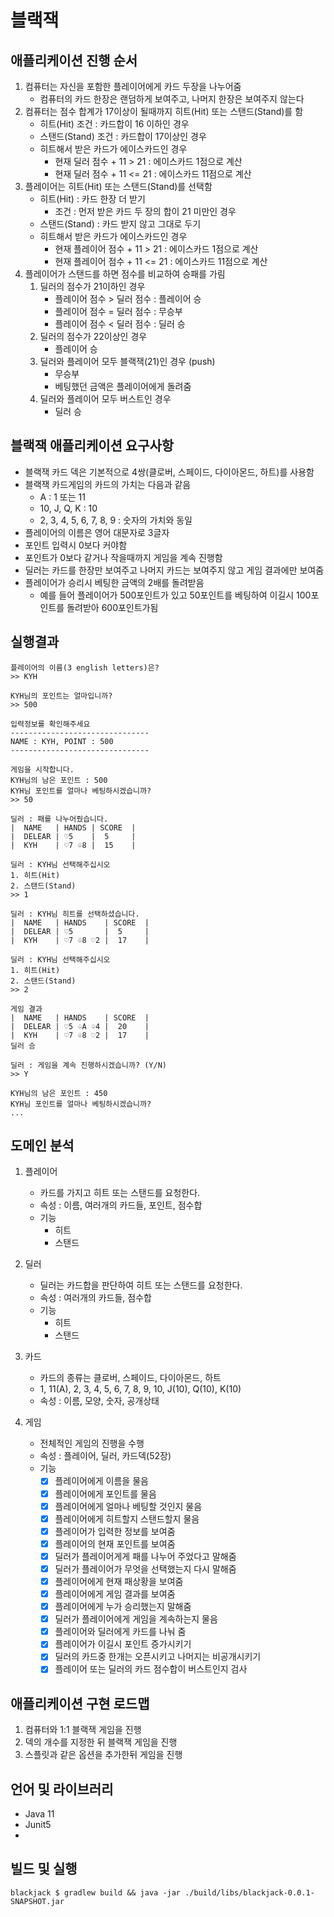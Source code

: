 # 블랙잭

## 애플리케이션 진행 순서
1. 컴퓨터는 자신을 포함한 플레이어에게 카드 두장을 나누어줌
   - 컴퓨터의 카드 한장은 랜덤하게 보여주고, 나머지 한장은 보여주지 않는다
2. 컴퓨터는 점수 합계가 17이상이 될때까지 히트(Hit) 또는 스탠드(Stand)를 함
   - 히트(Hit) 조건 : 카드합이 16 이하인 경우
   - 스탠드(Stand) 조건 : 카드합이 17이상인 경우
   - 히트해서 받은 카드가 에이스카드인 경우
     - 현재 딜러 점수 + 11 > 21 : 에이스카드 1점으로 계산
     - 현재 딜러 점수 + 11 <= 21 : 에이스카드 11점으로 계산
3. 플레이어는 히트(Hit) 또는 스탠드(Stand)를 선택함
   - 히트(Hit) : 카드 한장 더 받기
     - 조건 : 먼저 받은 카드 두 장의 합이 21 미만인 경우
   - 스탠드(Stand) : 카드 받지 않고 그대로 두기
   - 히트해서 받은 카드가 에이스카드인 경우
     - 현재 플레이어 점수 + 11 > 21 : 에이스카드 1점으로 계산
     - 현재 플레이어 점수 + 11 <= 21 : 에이스카드 11점으로 계산 
4. 플레이어가 스탠드를 하면 점수를 비교하여 승패를 가림
   1. 딜러의 점수가 21이하인 경우
      - 플레이어 점수 > 딜러 점수 : 플레이어 승
      - 플레이어 점수 = 딜러 점수 : 무승부
      - 플레이어 점수 < 딜러 점수 : 딜러 승
   2. 딜러의 점수가 22이상인 경우
      - 플레이어 승
   3. 딜러와 플레이어 모두 블랙잭(21)인 경우 (push)
      - 무승부
      - 베팅했던 금액은 플레이어에게 돌려줌
   4. 딜러와 플레이어 모두 버스트인 경우
      - 딜러 승
      

## 블랙잭 애플리케이션 요구사항
- 블랙잭 카드 덱은 기본적으로 4쌍(클로버, 스페이드, 다이아몬드, 하트)를 사용함
- 블랙잭 카드게임의 카드의 가치는 다음과 같음
  - A : 1 또는 11
  - 10, J, Q, K : 10
  - 2, 3, 4, 5, 6, 7, 8, 9 : 숫자의 가치와 동일
- 플레이어의 이름은 영어 대문자로 3글자
- 포인트 입력시 0보다 커야함
- 포인트가 0보다 같거나 작을때까지 게임을 계속 진행함
- 딜러는 카드를 한장만 보여주고 나머지 카드는 보여주지 않고 게임 결과에만 보여줌
- 플레이어가 승리시 베팅한 금액의 2배를 돌려받음
  - 예를 들어 플레이어가 500포인트가 있고 50포인트를 베팅하여 이길시 100포인트를 돌려받아 600포인트가됨

## 실행결과
```shell
플레이어의 이름(3 english letters)은?
>> KYH

KYH님의 포인트는 얼마입니까?
>> 500

입력정보를 확인해주세요
-------------------------------
NAME : KYH, POINT : 500
-------------------------------

게임을 시작합니다.
KYH님의 남은 포인트 : 500
KYH님 포인트를 얼마나 베팅하시겠습니까?
>> 50

딜러 : 패를 나누어줬습니다.
|  NAME   | HANDS | SCORE  |
|  DELEAR | ♡5    |  5     |
|  KYH    | ♡7 ♧8 |  15    |

딜러 : KYH님 선택해주십시오
1. 히트(Hit)
2. 스탠드(Stand)
>> 1

딜러 : KYH님 히트를 선택하셨습니다.
|  NAME   | HANDS    | SCORE  |
|  DELEAR | ♡5       |  5     |
|  KYH    | ♡7 ♧8 ♡2 |  17    |

딜러 : KYH님 선택해주십시오
1. 히트(Hit)
2. 스탠드(Stand)
>> 2

게임 결과
|  NAME   | HANDS    | SCORE  |
|  DELEAR | ♡5 ♤A ♤4 |  20    |
|  KYH    | ♡7 ♧8 ♡2 |  17    |
딜러 승

딜러 : 게임을 계속 진행하시겠습니까? (Y/N)
>> Y

KYH님의 남은 포인트 : 450
KYH님 포인트를 얼마나 베팅하시겠습니까?
...
```

## 도메인 분석
1. 플레이어
    - 카드를 가지고 히트 또는 스탠드를 요청한다.
    - 속성 : 이름, 여러개의 카드들, 포인트, 점수합
    - 기능
        - 히트
        - 스탠드

2. 딜러
    - 딜러는 카드합을 판단하여 히트 또는 스탠드를 요청한다.
    - 속성 : 여러개의 카드들, 점수합
    - 기능
        - 히트
        - 스탠드

3. 카드
    - 카드의 종류는 클로버, 스페이드, 다이아몬드, 하트
    - 1, 11(A), 2, 3, 4, 5, 6, 7, 8, 9, 10, J(10), Q(10), K(10)
    - 속성 : 이름, 모양, 숫자, 공개상태

4. 게임
    - 전체적인 게임의 진행을 수행
    - 속성 : 플레이어, 딜러, 카드덱(52장)
    - 기능
        - [x] 플레이어에게 이름을 물음
        - [x] 플레이어에게 포인트를 물음
        - [x] 플레이어에게 얼마나 베팅할 것인지 물음
        - [x] 플레이어에게 히트할지 스탠드할지 물음
        - [x] 플레이어가 입력한 정보를 보여줌
        - [x] 플레이어의 현재 포인트를 보여줌
        - [x] 딜러가 플레이어게게 패를 나누어 주었다고 말해줌
        - [x] 딜러가 플레이어가 무엇을 선택했는지 다시 말해줌
        - [x] 플레이어에게 현재 패상황을 보여줌
        - [x] 플레이어에게 게임 결과를 보여줌
        - [x] 플레이어에게 누가 승리했는지 말해줌
        - [x] 딜러가 플레이어에게 게임을 계속하는지 물음
        - [x] 플레이어와 딜러에게 카드를 나눠 줌
        - [x] 플레이어가 이길시 포인트 증가시키기
        - [x] 딜러의 카드중 한개는 오픈시키고 나머지는 비공개시키기
        - [x] 플레이어 또는 딜러의 카드 점수합이 버스트인지 검사

## 애플리케이션 구현 로드맵
1. 컴퓨터와 1:1 블랙잭 게임을 진행
2. 덱의 개수를 지정한 뒤 블랙잭 게임을 진행
3. 스플릿과 같은 옵션을 추가한뒤 게임을 진행

## 언어 및 라이브러리
- Java 11
- Junit5
- 

## 빌드 및 실행
```shell
blackjack $ gradlew build && java -jar ./build/libs/blackjack-0.0.1-SNAPSHOT.jar
```
